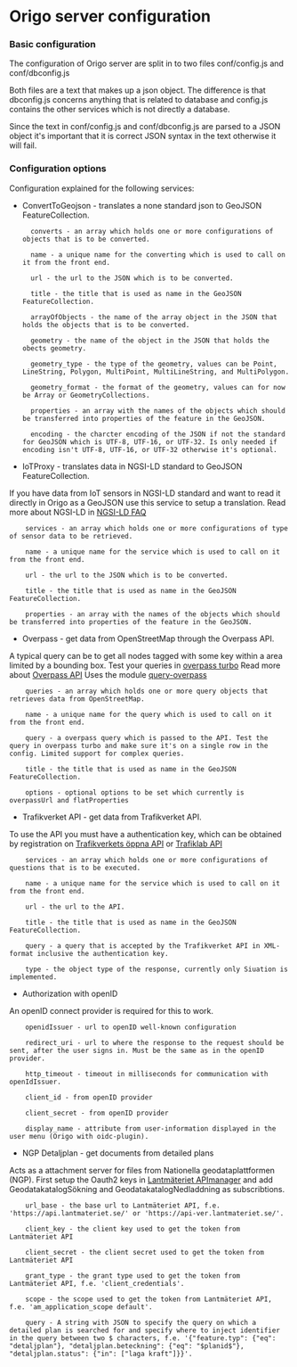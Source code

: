 # Origo server configuration

### Basic configuration
The configuration of Origo server are split in to two files conf/config.js and conf/dbconfig.js

Both files are a text that makes up a json object. The difference is that dbconfig.js concerns anything that is related to database and config.js contains the other services which is not directly a database.

Since the text in conf/config.js and conf/dbconfig.js are parsed to a JSON object it's important that it is correct JSON syntax in the text otherwise it will fail.

### Configuration options
Configuration explained for the following services:

- ConvertToGeojson - translates a none standard json to GeoJSON FeatureCollection.

		converts - an array which holds one or more configurations of objects that is to be converted.

		name - a unique name for the converting which is used to call on it from the front end.

		url - the url to the JSON which is to be converted.

		title - the title that is used as name in the GeoJSON FeatureCollection.

		arrayOfObjects - the name of the array object in the JSON that holds the objects that is to be converted.

		geometry - the name of the object in the JSON that holds the obects geometry.

		geometry_type - the type of the geometry, values can be Point, LineString, Polygon, MultiPoint, MultiLineString, and MultiPolygon.

		geometry_format - the format of the geometry, values can for now be Array or GeometryCollections.

		properties - an array with the names of the objects which should be transferred into properties of the feature in the GeoJSON.

		encoding - the charcter encoding of the JSON if not the standard for GeoJSON which is UTF-8, UTF-16, or UTF-32. Is only needed if encoding isn't UTF-8, UTF-16, or UTF-32 otherwise it's optional.

- IoTProxy - translates data in NGSI-LD standard to GeoJSON FeatureCollection.

If you have data from IoT sensors in NGSI-LD standard and want to read it directly in Origo as a GeoJSON use this service to setup a translation. Read more about NGSI-LD in [NGSI-LD FAQ](https://fiware-datamodels.readthedocs.io/en/latest/ngsi-ld_faq/index.html)

		services - an array which holds one or more configurations of type of sensor data to be retrieved.

		name - a unique name for the service which is used to call on it from the front end.

		url - the url to the JSON which is to be converted.

		title - the title that is used as name in the GeoJSON FeatureCollection.

		properties - an array with the names of the objects which should be transferred into properties of the feature in the GeoJSON.

- Overpass - get data from OpenStreetMap through the Overpass API.

A typical query can be to get all nodes tagged with some key within a area limited by a bounding box. Test your queries in [overpass turbo](https://overpass-turbo.eu/) Read more about [Overpass API](https://wiki.openstreetmap.org/wiki/Overpass_API) Uses the module [query-overpass](https://github.com/perliedman/query-overpass)

		queries - an array which holds one or more query objects that retrieves data from OpenStreetMap.

		name - a unique name for the query which is used to call on it from the front end.

		query - a overpass query which is passed to the API. Test the query in overpass turbo and make sure it's on a single row in the config. Limited support for complex queries.

		title - the title that is used as name in the GeoJSON FeatureCollection.

		options - optional options to be set which currently is overpassUrl and flatProperties

- Trafikverket API - get data from Trafikverket API.

To use the API you must have a authentication key, which can be obtained by registration on [Trafikverkets öppna API](https://api.trafikinfo.trafikverket.se/) or [Trafiklab API](https://www.trafiklab.se/api)

		services - an array which holds one or more configurations of questions that is to be executed.

		name - a unique name for the service which is used to call on it from the front end.

		url - the url to the API.

		title - the title that is used as name in the GeoJSON FeatureCollection.

		query - a query that is accepted by the Trafikverket API in XML-format inclusive the authentication key.

		type - the object type of the response, currently only Siuation is implemented.
		
- Authorization with openID

An openID connect provider is required for this to work.

    	openidIssuer - url to openID well-known configuration

    	redirect_uri - url to where the response to the request should be sent, after the user signs in. Must be the same as in the openID provider.

    	http_timeout - timeout in milliseconds for communication with openIdIssuer.

    	client_id - from openID provider

    	client_secret - from openID provider

    	display_name - attribute from user-information displayed in the user menu (Origo with oidc-plugin).

- NGP Detaljplan - get documents from detailed plans

Acts as a attachment server for files from Nationella geodataplattformen (NGP). First setup the Oauth2 keys in [Lantmäteriet APImanager](https://apimanager.lantmateriet.se/devportal/apis) and add GeodatakatalogSökning and GeodatakatalogNedladdning as subscribtions.

    	url_base - the base url to Lantmäteriet API, f.e. 'https://api.lantmateriet.se/' or 'https://api-ver.lantmateriet.se/'.

    	client_key - the client key used to get the token from Lantmäteriet API

    	client_secret - the client secret used to get the token from Lantmäteriet API

    	grant_type - the grant type used to get the token from Lantmäteriet API, f.e. 'client_credentials'.

    	scope - the scope used to get the token from Lantmäteriet API, f.e. 'am_application_scope default'.

    	query - A string with JSON to specify the query on which a detailed plan is searched for and specify where to inject identifier in the query between two $ characters, f.e. '{"feature.typ": {"eq": "detaljplan"}, "detaljplan.beteckning": {"eq": "$planid$"}, "detaljplan.status": {"in": ["laga kraft"]}}'.
